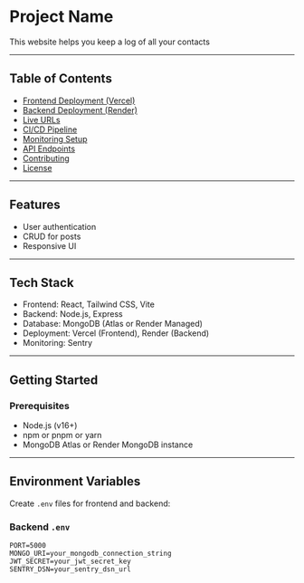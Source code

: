 # Project Name

This website helps you keep a log of all your contacts

---

## Table of Contents

- [Frontend Deployment (Vercel)](https://dashboard.render.com/web/srv-d1tci73e5dus73degl70/deploys/dep-d1tdq9adbo4c73dgdd80)  
- [Backend Deployment (Render)](https://vercel.com/new/shantels-projects-4d836263/success?developer-id=&external-id=&redirect-url=&branch=main&deploymentUrl=contacts-keeper-f9pr2w0sw-shantels-projects-4d836263.vercel.app&projectName=contacts-keeper&s=https%3A%2F%2Fgithub.com%2FShantelKP%2Fcontacts-keeper&gitOrgLimit=&hasTrialAvailable=1&totalProjects=1&flow-id=RuLyNnNrkfmW-R-xC8PCC)  
- [Live URLs](https://contacts-keeper-seven.vercel.app/)  
- [CI/CD Pipeline](#cicd-pipelin)  
- [Monitoring Setup](#monitoring-setup)  
- [API Endpoints](#api-endpoints)  
- [Contributing](#contributing)  
- [License](#license)  

---

## Features

- User authentication 
- CRUD for posts
- Responsive UI 

---

## Tech Stack

- Frontend: React, Tailwind CSS, Vite  
- Backend: Node.js, Express  
- Database: MongoDB (Atlas or Render Managed)  
- Deployment: Vercel (Frontend), Render (Backend)  
- Monitoring: Sentry  

---

## Getting Started

### Prerequisites

- Node.js (v16+)  
- npm or pnpm or yarn  
- MongoDB Atlas or Render MongoDB instance  

---

## Environment Variables

Create `.env` files for frontend and backend:

### Backend `.env`

```env
PORT=5000
MONGO_URI=your_mongodb_connection_string
JWT_SECRET=your_jwt_secret_key
SENTRY_DSN=your_sentry_dsn_url
